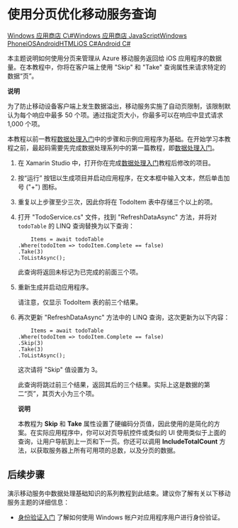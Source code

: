 <properties linkid="" urlDisplayName="" pageTitle="Add paging to data (Xamarin iOS) | Mobile Dev Center" metaKeywords="" description="Learn how to use paging to manage the amount of data returned to your Xamarin iOS app from Mobile Services." metaCanonical="" services="" authors="" solutions="" manager="" editor="" title="Refine Mobile Services queries with paging" documentationCenter="Mobile" />

# 使用分页优化移动服务查询

<div class="dev-center-tutorial-selector sublanding"> 
	<a href="/zh-cn/develop/mobile/tutorials/add-paging-to-data-dotnet" title="Windows Store C#">Windows 应用商店 C\#</a><a href="/zh-cn/develop/mobile/tutorials/add-paging-to-data-js" title="Windows Store JavaScript">Windows 应用商店 JavaScript</a><a href="/zh-cn/develop/mobile/tutorials/add-paging-to-data-wp8" title="Windows Phone">Windows Phone</a><a href="/zh-cn/develop/mobile/tutorials/add-paging-to-data-ios" title="iOS">iOS</a><a href="/zh-cn/develop/mobile/tutorials/add-paging-to-data-android" title="Android">Android</a><a href="/zh-cn/develop/mobile/tutorials/add-paging-to-data-html" title="HTML">HTML</a><a href="/zh-cn/develop/mobile/tutorials/add-paging-to-data-xamarin-ios" title="Xamarin.iOS" class="current">iOS C#</a><a href="/zh-cn/develop/mobile/tutorials/add-paging-to-data-xamarin-android" title="Xamarin.Android">Android C#</a>
</div>

本主题说明如何使用分页来管理从 Azure 移动服务返回给 iOS 应用程序的数据量。在本教程中，你将在客户端上使用 "Skip" 和 "Take" 查询属性来请求特定的数据“页”。

<div class="dev-callout"><b>说明</b>

<p>为了防止移动设备客户端上发生数据溢出，移动服务实施了自动页限制，该限制默认为每个响应中最多 50 个项。通过指定页大小，你最多可以在响应中显式请求 1,000 个项。</p>
</div>

本教程以前一教程[数据处理入门][数据处理入门]中的步骤和示例应用程序为基础。在开始学习本教程之前，最起码需要先完成数据处理系列中的第一篇教程，即[数据处理入门][数据处理入门]。

1.  在 Xamarin Studio 中，打开你在完成[数据处理入门][数据处理入门]教程后修改的项目。

2.  按“运行” 按钮以生成项目并启动应用程序，在文本框中输入文本，然后单击加号 ("+") 图标。

3.  重复以上步骤至少三次，因此你将在 TodoItem 表中存储三个以上的项。

4.  打开 "TodoService.cs" 文件，找到 "RefreshDataAsync" 方法，并将对 `todoTable` 的 LINQ 查询替换为以下查询：

            Items = await todoTable
        .Where(todoItem => todoItem.Complete == false)
        .Take(3)
        .ToListAsync();

    此查询将返回未标记为已完成的前面三个项。

5.  重新生成并启动应用程序。

    请注意，仅显示 TodoItem 表的前三个结果。

6.  再次更新 "RefreshDataAsync" 方法中的 LINQ 查询，这次更新为以下内容：

            Items = await todoTable
        .Where(todoItem => todoItem.Complete == false)
        .Skip(3)
        .Take(3)
        .ToListAsync();

    这次请将 "Skip" 值设置为 3。

    此查询将跳过前三个结果，返回其后的三个结果。实际上这是数据的第二“页”，其页大小为三个项。

    <div class="dev-callout"><b>说明</b>

    <p>本教程为 <b>Skip</b> 和 <b>Take</b> 属性设置了硬编码分页值，因此使用的是简化的方案。在实际应用程序中，你可以对页导航控件或类似的 UI 使用类似于上面的查询，让用户导航到上一页和下一页。你还可以调用 <b>IncludeTotalCount</b> 方法，以获取服务器上所有可用项的总数，以及分页的数据。</p>
	</div>

<a name="next-steps"> </a>
## 后续步骤

演示移动服务中数据处理基础知识的系列教程到此结束。建议你了解有关以下移动服务主题的详细信息：

-   [身份验证入门][身份验证入门]
    了解如何使用 Windows 帐户对应用程序用户进行身份验证。

  [数据处理入门]: /zh-cn/develop/mobile/tutorials/get-started-with-data-xamarin-ios
  [身份验证入门]: /zh-cn/develop/mobile/tutorials/get-started-with-users-xamarin-ios
